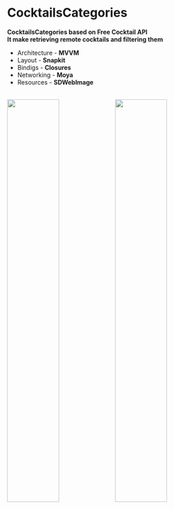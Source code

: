 # CocktailsCategories
**CocktailsCategories based on Free Cocktail API**
<br />
**It make retrieving remote cocktails and filtering them**
<br />
* Architecture - **MVVM**
* Layout - **Snapkit**
* Bindigs - **Closures**
* Networking - **Moya**
* Resources - **SDWebImage**
<br />
<img src="https://github.com/VadimSorokolit/CocktailsCategories/assets/130312733/b8d4f218-204b-4009-80d9-9df823982640" width = 48.8%>
<img src="https://github.com/VadimSorokolit/CocktailsCategories/assets/130312733/2e775840-e674-4cb6-b009-bfc2522a04f5" width = 48.8%>


